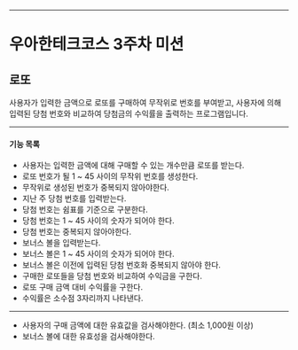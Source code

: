- - -
우아한테크코스 3주차 미션
===========================
로또
-------
사용자가 입력한 금액으로 로또를 구매하여 무작위로 번호를 부여받고, 사용자에 의해 입력된
당첨 번호와 비교하여 당첨금의 수익률을 출력하는 프로그램입니다.
- - -
#### 기능 목록
* 사용자는 입력한 금액에 대해 구매할 수 있는 개수만큼 로또를 받는다.
* 로또 번호가 될 1 ~ 45 사이의 무작위 번호를 생성한다.
* 무작위로 생성된 번호가 중복되지 않아야한다.
* 지난 주 당첨 번호를 입력받는다.
* 당첨 번호는 쉼표를 기준으로 구분한다.
* 당첨 번호는 1 ~ 45 사이의 숫자가 되어야 한다.
* 당첨 번호는 중복되지 않아야한다.
* 보너스 볼을 입력받는다.
* 보너스 볼은 1 ~ 45 사이의 숫자가 되어야 한다.
* 보너스 볼은 이전에 입력된 당첨 번호화 중복되지 않아야 한다.
* 구매한 로또들을 당첨 번호와 비교하여 수익금을 구한다.
* 로또 구매 금액 대비 수익률을 구한다.
* 수익률은 소수점 3자리까지 나타낸다.
- - -
* 사용자의 구매 금액에 대한 유효값을 검사해야한다. (최소 1,000원 이상)
* 보너스 볼에 대한 유효성을 검사해야한다.